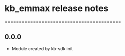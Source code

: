 # kb_emmax release notes
=========================================

0.0.0
-----
* Module created by kb-sdk init
